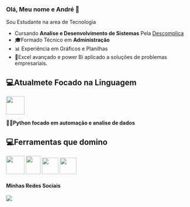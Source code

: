 ### Olá, Meu nome e André 🚀
Sou Estudante na area de Tecnologia
- Cursando **Analise e Desenvolvimento de Sistemas** Pela [Descomplica](https://descomplica.com.br/faculdade/)
- 🎓Formado Técnico em **Administração**
- 📊 Experiência em Gráficos e Planilhas
- 🔰Excel avançado e power Bi aplicado a soluções de problemas empresariais.
## 💻**Atualmete Focado na Linguagem**
  
  <div style"display:inline">
  
  <img width='50' height='50' src="https://cdn.jsdelivr.net/gh/devicons/devicon/icons/python/python-original.svg" />
  <!--
  <img width='50' height='50' src="https://cdn.jsdelivr.net/gh/devicons/devicon/icons/mysql/mysql-original.svg" />
  </div>
   -->

🤖🐍**Python focado em automação e analise de dados**
## 💻**Ferramentas que domino**

<img width='50' height='50' src="https://upload.wikimedia.org/wikipedia/commons/thumb/c/cf/New_Power_BI_Logo.svg/600px-New_Power_BI_Logo.svg.png">
<img width='40' height='50' src="https://upload.wikimedia.org/wikipedia/commons/3/34/Microsoft_Office_Excel_%282019%E2%80%93present%29.svg">
<img width='45' height='45' src="https://cdn.jsdelivr.net/gh/devicons/devicon/icons/git/git-original.svg" />
<img width='45' height='45' src="https://cdn.jsdelivr.net/gh/devicons/devicon/icons/github/github-original.svg" />



#### Minhas Redes Sociais
<a href="https://www.linkedin.com/in/andr%C3%A9-ailton-aba1331aa/">
<img width='' height='' src="https://img.shields.io/badge/linkedin-%230077B5.svg?style=for-the-badge&logo=linkedin&logoColor=white" />         
</a>
